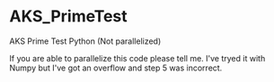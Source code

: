 # AKS_PrimeTest
AKS Prime Test Python (Not parallelized)

If you are able to parallelize this code please tell me.
I've tryed it with Numpy but I've got an overflow and step 5 was incorrect.
